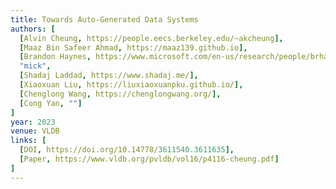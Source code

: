 ```yaml
---
title: Towards Auto-Generated Data Systems
authors: [
  [Alvin Cheung, https://people.eecs.berkeley.edu/~akcheung],
  [Maaz Bin Safeer Ahmad, https://maaz139.github.io],
  [Brandon Haynes, https://www.microsoft.com/en-us/research/people/brhaynes],
  "mick",
  [Shadaj Laddad, https://www.shadaj.me/],
  [Xiaoxuan Liu, https://liuxiaoxuanpku.github.io/],
  [Chenglong Wang, https://chenglongwang.org/],
  [Cong Yan, ""]
]
year: 2023
venue: VLDB
links: [
  [DOI, https://doi.org/10.14778/3611540.3611635],
  [Paper, https://www.vldb.org/pvldb/vol16/p4116-cheung.pdf]
]
---
```

